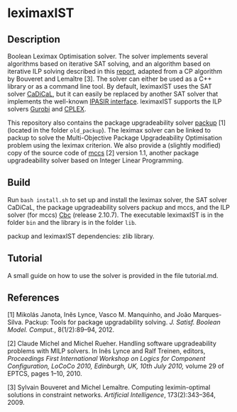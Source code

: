 # leximaxIST
## Description
Boolean Leximax Optimisation solver.
The solver implements several algorithms based on iterative SAT solving, and an algorithm based on iterative ILP solving described in this [report](https://www.mancoosi.org/reports/d4.3.pdf), adapted from a CP algorithm by Bouveret and Lemaître [3].
The solver can either be used as a C++ library or as a command line tool.
By default, leximaxIST uses the SAT solver [CaDiCaL](https://github.com/arminbiere/cadical), but it can easily be replaced by another SAT solver that implements the well-known [IPASIR interface](https://baldur.iti.kit.edu/sat-race-2015/index.php?cat=rules#api).
leximaxIST supports the ILP solvers [Gurobi](https://www.gurobi.com/) and [CPLEX](https://www.ibm.com/analytics/cplex-optimizer).

This repository also contains the package upgradeability solver [packup](https://sat.inesc-id.pt/~mikolas/sw/packup/) [1] (located in the folder `old_packup`). The leximax solver can be linked to packup to solve the Multi-Objective Package Upgradeability Optimisation problem using the leximax criterion.
We also provide a (slightly modified) copy of the source code of [mccs](https://www.i3s.unice.fr/~cpjm/software.html) [2] version 1.1, another package upgradeability solver based on Integer Linear Programming.

## Build
Run `bash install.sh` to set up and install the leximax solver, the SAT solver CaDiCaL, the package upgradeability solvers packup and mccs, and the ILP solver (for mccs) [Cbc](https://github.com/coin-or/Cbc) (release 2.10.7). The executable leximaxIST is in the folder `bin` and the library is in the folder `lib`.

packup and leximaxIST dependencies: zlib library.

## Tutorial
A small guide on how to use the solver is provided in the file tutorial.md.

## References
[1] Mikolás Janota, Inês Lynce, Vasco M. Manquinho, and João Marques-Silva. Packup: Tools for package upgradability solving. *J. Satisf. Boolean Model. Comput.*, 8(1/2):89–94, 2012.

[2] Claude Michel and Michel Rueher. Handling software upgradeability problems with MILP solvers. In Inês Lynce and Ralf Treinen, editors, *Proceedings First International Workshop on Logics for Component Configuration, LoCoCo 2010, Edinburgh, UK, 10th July 2010,* volume 29 of EPTCS, pages 1–10, 2010.

[3] Sylvain Bouveret and Michel Lemaître. Computing leximin-optimal solutions in constraint networks. *Artificial Intelligence*, 173(2):343–364, 2009.
